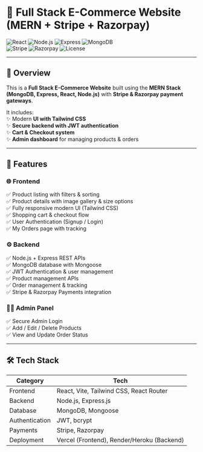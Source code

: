 # 🛒 Full Stack E-Commerce Website (MERN + Stripe + Razorpay)

![React](https://img.shields.io/badge/React-18.0-blue?logo=react) 
![Node.js](https://img.shields.io/badge/Node.js-18-green?logo=node.js) 
![Express](https://img.shields.io/badge/Express.js-Backend-black?logo=express) 
![MongoDB](https://img.shields.io/badge/MongoDB-Database-green?logo=mongodb)  
![Stripe](https://img.shields.io/badge/Stripe-Payments-blue?logo=stripe) 
![Razorpay](https://img.shields.io/badge/Razorpay-Payments-blue?logo=razorpay) 
![License](https://img.shields.io/badge/License-MIT-orange)

---

## 🚀 Overview  

This is a **Full Stack E-Commerce Website** built using the **MERN Stack (MongoDB, Express, React, Node.js)** with **Stripe & Razorpay payment gateways**.  

It includes:  
✨ Modern **UI with Tailwind CSS**  
✨ **Secure backend with JWT authentication**  
✨ **Cart & Checkout system**  
✨ **Admin dashboard** for managing products & orders  

---

## 🎨 Features  

### 🌐 Frontend  
✅ Product listing with filters & sorting  
✅ Product details with image gallery & size options  
✅ Fully responsive modern UI (Tailwind CSS)  
✅ Shopping cart & checkout flow  
✅ User Authentication (Signup / Login)  
✅ My Orders page with tracking  

### ⚙️ Backend  
✅ Node.js + Express REST APIs  
✅ MongoDB database with Mongoose  
✅ JWT Authentication & user management  
✅ Product management APIs  
✅ Order management & tracking  
✅ Stripe & Razorpay Payments integration  

### 👨‍💻 Admin Panel  
✅ Secure Admin Login  
✅ Add / Edit / Delete Products  
✅ View and Update Order Status  

---

## 🛠️ Tech Stack  

| **Category**   | **Tech** |
|----------------|----------|
| Frontend       | React, Vite, Tailwind CSS, React Router |
| Backend        | Node.js, Express.js |
| Database       | MongoDB, Mongoose |
| Authentication | JWT, bcrypt |
| Payments       | Stripe, Razorpay |
| Deployment     | Vercel (Frontend), Render/Heroku (Backend) |

